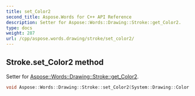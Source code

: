 ```yaml
---
title: set_Color2
second_title: Aspose.Words for C++ API Reference
description: Setter for Aspose::Words::Drawing::Stroke::get_Color2. 
type: docs
weight: 287
url: /cpp/aspose.words.drawing/stroke/set_color2/
---
```

## Stroke.set_Color2 method


Setter for [Aspose::Words::Drawing::Stroke::get_Color2](../get_color2/).

```cpp
void Aspose::Words::Drawing::Stroke::set_Color2(System::Drawing::Color value)
```


